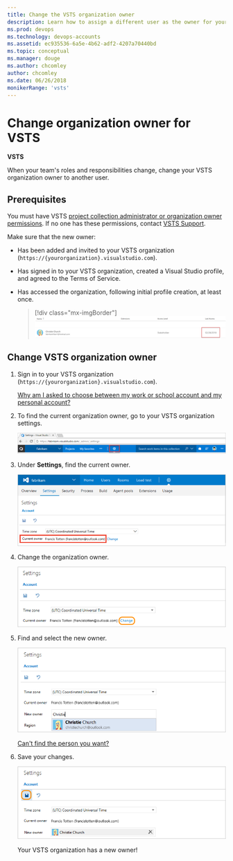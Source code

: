 ```yaml
---
title: Change the VSTS organization owner 
description: Learn how to assign a different user as the owner for your VSTS organization and what permissions are required to make updates
ms.prod: devops
ms.technology: devops-accounts
ms.assetid: ec935536-6a5e-4b62-adf2-4207a70440bd
ms.topic: conceptual
ms.manager: douge
ms.author: chcomley
author: chcomley
ms.date: 06/26/2018
monikerRange: 'vsts'
---
```


# Change organization owner for VSTS

**VSTS**

When your team's roles and responsibilities change, change your VSTS organization owner to another user.

<a name="ChangeOwner"></a>

## Prerequisites

You must have VSTS [project collection administrator or organization owner permissions](faq-change-organization-ownership.md#find-owner-pca).
If no one has these permissions, contact
[VSTS Support](https://visualstudio.microsoft.com/team-services/support).

Make sure that the new owner:

* Has been added and invited to your VSTS organization (```https://{yourorganization}.visualstudio.com```).
* Has signed in to your VSTS organization, created a Visual Studio profile, and agreed to the Terms of Service.
* Has accessed the organization, following initial profile creation, at least once.

  >[!div class="mx-imgBorder"]
![Last sign in never](_img/change-organization-ownership/user_last_access.png)

## Change VSTS organization owner

1. Sign in to your VSTS organization (```https://{yourorganization}.visualstudio.com```).

   [Why am I asked to choose between my work or school account and my personal account?](faq-change-organization-ownership.md#ChooseOrgAcctMSAcct)

2. To find the current organization owner, go to your VSTS organization settings.

   ![Go to organization settings](../../_shared/_img/organization-settings-new-ui.png)

3. Under **Settings**, find the current owner.

   ![Find current owner](../../_shared/_img/organization-owner-new-ui.png)

4. Change the organization owner.

   ![Change current owner](_img/change-organization-ownership/vsocontrolpanelchangeowner.png)

5. Find and select the new owner.

   ![Find and select owner](_img/change-organization-ownership/VSOfindneworganizationowner.png)

   [Can't find the person you want?](faq-change-organization-ownership.md#NoNewOwner)

6. Save your changes.

   ![Select new owner, save changes](_img/change-organization-ownership/VSOsaveneworganizationowner.png)

   Your VSTS organization has a new owner!
